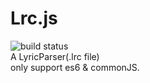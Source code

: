 # Lrc.js
![build status](https://travis-ci.org/kamilic/Lrc.svg?branch=master)  
A LyricParser(.lrc file)  
only support es6 & commonJS.
